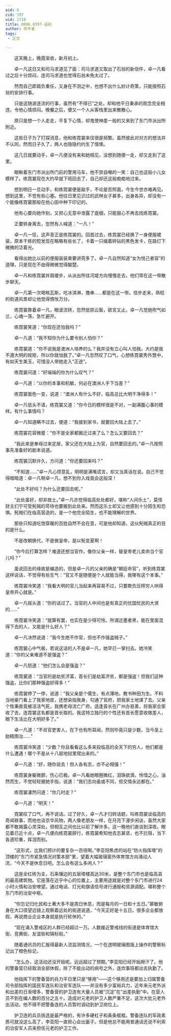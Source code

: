 ```yaml
---
aid: 6
zid: 397
uid: 1718
title: 0006.0397-话别
author: 吹牛者
tags: 
 - 正文

---
```




　　这天晚上，晚霞渐收，新月初上。

　　卓一凡这日又和司马求道见了面：司马求道又取出了石翁的新信件，卓一凡看过之后十分烦闷，连司马求道也觉得石翁未免太过了。

　　然而自己即肩负重任，又身在不测之中，也想不出什么妙计奇策，只能按照石翁的安排行事。

　　只是这随波逐流的行事，虽然有“不得已”之处，却和他平日秉承的观念完全相违，令他心情烦闷。晚餐之后，便又一个人从客栈里出来散散心。

　　原只是想一个人走走，平复下心情，却鬼使神差一般的又来到了东门市派出所附近。

　　这些日子为了打探消息，他和练霓裳来往很是频繁。虽然彼此对对方的想法并不认同，然而日子久了，两人也隐隐约约生了情愫。

　　这几日就要动手，卓一凡便没有来和她相见，没想到随便一走，却又走到了这里。

　　眼瞅着东门市派出所门前的警用马车，他不禁自嘲的一笑：自己也这般小儿女模样了。练霓裳现在大约早就下班回去了，自己却还这般痴痴地过来。

　　想到明日一旦动手，和练霓裳便是敌手，不论是否照面，今生今世亦难再见。想到这里，不觉有些心塞。他往日里见识过的武林女子甚多，出身各异，却没有一个能像练霓裳那般在他心田中种下印记的。

　　他有心要向她作别，又担心无意中泄露了底细，只能狠心不再去找练霓裳。

　　正要转身离去，忽然有人喊道：“一凡！”

　　卓一凡一怔，这声音正是练霓裳的。回首过去，练霓裳已经换了一身便服裙装，原本干练的短发现在略略有些长了，卡着一只缀着碎钻的黑色发卡，在路灯下微微的泛着光。

　　看得出她比以前的便服装装束要讲究多了。卓一凡自然知道“女为悦己者容”的道理，只是现在不由得微微觉得酸楚。

　　卓一凡和练霓裳并肩缓步，从派出所往河堤方向慢慢走去，他们常在这一带散步聊天。

　　卓一凡第一次喝格瓦斯，吃冰淇淋，撸串……都是在这一带。信步走来，熟稔的街道风景却让他觉得惆怅万分。

　　练霓裳靠着卓一凡，眼波流转，忽然低掠云鬓，欲言又止。卓一凡觉她吹气如兰，心魂一荡，急忙避开。

　　练霓裳笑道：“你现在还怕我吗？”

　　卓一凡道：“我不知你为什么要令别人怕你？”

　　练霓裳道：“你不说我是澳洲人培养的么？我并没有立心叫人怕我，大约是我不遵大明的规矩，所以你就怕我了。”卓一凡忽然叹了口气，心想练霓裳秀外慧中，有如天生美玉，可惜没人带她走入“正途”。

　　练霓裳问道：“好端端的你为什么叹气？”

　　卓一凡道：“以你的本事和机敏，何必在澳洲人手下当差？”

　　练霓裳面色一变，说道：“澳洲人有什么不好，临高总比大明干净得多！”

　　卓一凡低头不语，练霓裳又道：“你今日的模样很是不对，一副满腹心事的模样。有什么事情吗？

　　卓一凡知道瞒不过去，便道：“我接到家书，就要回大陆上去了。”

　　练霓裳花容微蹙：“你不是全家都搬迁过来了么？怎么又要回去？”

　　“我此来是奉母过来定居，家父还在大陆上为官，自然要回去的。”卓一凡按照事先准备好的剧本说道。

　　练霓裳沉默许久，方问道：“你还要回来吗？”

　　“不知道……”卓一凡心烦意乱，明明是满嘴谎言，却又当真话在说。自己不觉得暗暗道：卓一凡啊卓一凡，想不到你入戏竟会这般深！

　　“此处不好吗？为什么还要回去呢。”

　　“此处虽好，却非故土。”卓一凡亦觉得临高处处都好，堪称“人间乐土”，莫怪财主们宁可受髡贼的苛待也要搬到此处来。然而这乐土却又让他感到十分陌生和恐惧。髡贼们在临高营造的，是一个他完全陌生，也不能理解的世界。

　　那些只知道吃饱穿暖的百姓自然不会在意，可是他却知道，这伙髡贼真正的目的是什么。

　　不是改朝换代，不是做皇帝，是以髡变夏啊！

　　“你今后打算怎样？难道还想当官作，像你父亲一样，替皇帝老儿卖命当个官儿吗？”

　　虽说回去的缘故是编造的，但是卓一凡的父亲的确是“朝廷命官”，听到练霓裳这样说话，不觉得有些生气：“官又不是随便是个人就能当得，我哪有这个本事。”

　　练霓裳冷笑道：“我看大明的官儿当起来再容易不过，只要欺负压榨穷人哄得皇帝开心就是。”

　　卓一凡摇头道：“你的话过了。当官的人中间也是有真正的忧国忧民的大贤的……”

　　练霓裳冷笑道：“就算有罢，也实在是少得可怜。所谓近墨者黑，能在里面混得下去的人，又能是什么好人？”

　　卓一凡决然说道：“我今生绝不作官，但也不作强盗贼子。”

　　练霓裳心中气极，若说这话的人不是卓一凡，她早已一掌扫去。她冷笑道：“你的父亲难道不是强盗？”

　　卓一凡怒道：“他们怎么会是强盗？”

　　练霓裳道：“当官的是劫贫济富，首长们是劫富济贫，都是强盗！但我们这种强盗，比你们那种强盗好得多！”

　　练霓裳停了一停，说道：“我父亲是个儒生，有点薄地，教书种田为生。不料当地豪门看上了我家地皮，还想染指我身，勾通了官府，把我家土地谋了去。父亲个性秉直竟被活活气死，我携老母流亡广府。适逢首长在广州办慈善，将我家合家收了去，连霓裳这名都是首长取的。我这特立独行的个性还有首长愿意收做差人，眼下生活比在大明好多了。”

　　卓一凡道：“不肖官吏害人，在下也有所耳闻，然则毕竟只是少数，当今圣上励精图治……”

　　练霓裳冷笑道：“少数？你且看看这么多来投临高的全天下的穷人，他们都是什么遭遇！哪个不是从十八层地狱里爬出来的。”

　　卓一凡道：“好，随你说去！但人各有志，亦不必相强！”

　　练霓裳身躯微颤，伤心已极。卓一凡看她眼圈微红，泪珠欲滴，怜惜之心，油然而生，不觉轻轻握她手指，说道：“我们志向虽或不同，但交情永远都在。”

　　练霓裳凄然问道：“你几时走？”

　　卓一凡道：“明天！”

　　霓裳叹了口气，再不说话。过了好久，卓一凡才归转话题，叫练霓裳谈临高的奇闻轶事，而他也谈京华风物，两人像老朋友一样，在月亮下漫步闲谈，虽然大家都不敢揭露心灵深处，但相互之间也比以前了解许多。这一晚他们直谈到深夜。眼见着已近十点，卓一凡便向练霓裳辞行，练霓裳希知他去志甚坚，也不拦阻，当下各道珍重，挥泪而别。

　　“这形式，比我们预计的要复杂一百倍啊。”李亚阳焦虑的站在“防火指挥塔”的顶楼的“东门市紧急情况对策本部”里，望着大幅玻璃窗外体育馆方向涌动人流，“今天不是休息日吧。怎么会有这么多闲人？”

　　这座全红砖为主，石条镶边的五层塔楼高达30米，是整个东门市也是临高县的最高建筑物。它座落在近乎中心的位置上，主要用途就是对整个东门市进行24小时火情和治安嘹望。通过电话、灯光和旗语信号进行通报和资源调配。堪称整个东门市的治安中枢。

　　“你忘记归化民和土著大多不是周日休息，而是每月的一日和十五日。”慕敏俯身在大口径望远镜上观察着远处的街道说道，“今天正好是十五日。很多企业都放假，再说商业企业本身就是执行轮休的。”

　　“现在涌入警戒区的人群已经超过一万。人数接近警戒线的街道是体育馆大街、竞赛街、友谊街和锦标街。”

　　随着通讯员的汇报得最新人流监测情况，一个在透明玻璃图版上操作的警察标记出了橙色标记，

　　“怎么办，这活动还没开始呢。远远超过了预期。”李亚阳已经开始擦汗了。他的警备营已经取消全部休假，除了不能出动的病号之外，连炊事班都出去执勤了。

　　他指挥下的警备营的兵力平日里只是“够用”——这个够用还是要加上归属警备司令部指挥的国民军连队和治安军连队——并没有多少富裕兵力，近年来元老外派和出差的日渐增多，警备营的护卫连有大量人员被“沉淀”在“出差执勤”中。在营人员不到在编人数的百分之五十。造成对元老的护卫人数严重不足，这次大批元老外出活动，他不得不把警备连的人员暂时调动到护卫岗位上。

　　护卫连的兵员挑选是最严格的，有许多硬杠子和条条框框。警备连队的军政素质可就没这么高了，李亚阳一直担心会出篓子。但是他总不能用普通话还说不利索的治安军人员来担任元老的护卫工作。



